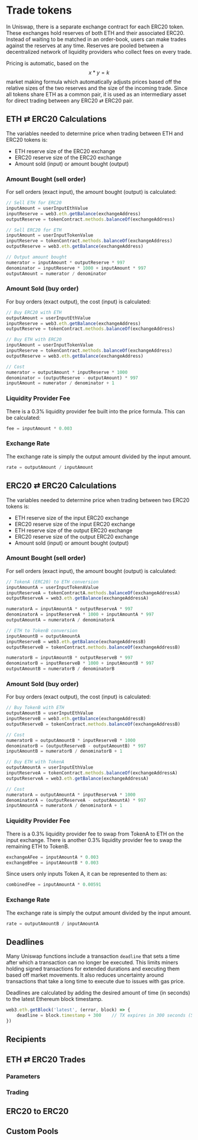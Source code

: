 # Trade tokens

In Uniswap, there is a separate exchange contract for each ERC20 token. These exchanges hold reserves of both ETH and their associated ERC20. Instead of waiting to be matched in an order-book, users can make trades against the reserves at any time. Reserves are pooled between a decentralized network of liquidity providers who collect fees on every trade. 

Pricing is automatic, based on the $$x * y = k$$ market making formula which automatically adjusts prices based off the relative sizes of the two reserves and the size of the incoming trade. Since all tokens share ETH as a common pair, it is used as an intermediary asset for direct trading between any ERC20 ⇄ ERC20 pair. 

## ETH ⇄ ERC20 Calculations

The variables needed to determine price when trading between ETH and ERC20 tokens is:

* ETH reserve size of the ERC20 exchange
* ERC20 reserve size of the ERC20 exchange
* Amount sold \(input\) or amount bought \(output\)

### Amount Bought \(sell order\)

For sell orders \(exact input\), the amount bought \(output\) is calculated:

```javascript
// Sell ETH for ERC20
inputAmount = userInputEthValue
inputReserve = web3.eth.getBalance(exchangeAddress)
outputReserve = tokenContract.methods.balanceOf(exchangeAddress)

// Sell ERC20 for ETH
inputAmount = userInputTokenValue
inputReserve = tokenContract.methods.balanceOf(exchangeAddress)
outputReserve = web3.eth.getBalance(exchangeAddress)

// Output amount bought 
numerator = inputAmount * outputReserve * 997
denominator = inputReserve * 1000 + inputAmount * 997
outputAmount = numerator / denominator
```

### Amount Sold \(buy order\)

For buy orders \(exact output\), the cost \(input\) is calculated:

```javascript
// Buy ERC20 with ETH
outputAmount = userInputEthValue
inputReserve = web3.eth.getBalance(exchangeAddress)
outputReserve = tokenContract.methods.balanceOf(exchangeAddress)

// Buy ETH with ERC20 
inputAmount = userInputTokenValue
inputReserve = tokenContract.methods.balanceOf(exchangeAddress)
outputReserve = web3.eth.getBalance(exchangeAddress)

// Cost
numerator = outputAmount * inputReserve * 1000
denominator = (outputReserve - outputAmount) * 997
inputAmount = numerator / denominator + 1
```

### Liquidity Provider Fee

There is a 0.3% liquidity provider fee built into the price formula. This can be calculated:   

```javascript
fee = inputAmount * 0.003
```

### Exchange Rate

The exchange rate is simply the output amount divided by the input amount.

```javascript
rate = outputAmount / inputAmount
```

## ERC20 ⇄ ERC20 Calculations

The variables needed to determine price when trading between two ERC20 tokens is:

* ETH reserve size of the input ERC20 exchange 
* ERC20 reserve size of the input ERC20 exchange 
* ETH reserve size of the output ERC20 exchange 
* ERC20 reserve size of the output ERC20 exchange
* Amount sold \(input\) or amount bought \(output\)

### Amount Bought \(sell order\)

For sell orders \(exact input\), the amount bought \(output\) is calculated:

```javascript
// TokenA (ERC20) to ETH conversion
inputAmountA = userInputTokenAValue
inputReserveA = tokenContractA.methods.balanceOf(exchangeAddressA)
outputReserveA = web3.eth.getBalance(exchangeAddressA)

numeratorA = inputAmountA * outputReserveA * 997
denominatorA = inputReserveA * 1000 + inputAmountA * 997
outputAmountA = numeratorA / denominatorA

// ETH to TokenB conversion 
inputAmountB = outputAmountA    
inputReserveB = web3.eth.getBalance(exchangeAddressB)
outputReserveB = tokenContract.methods.balanceOf(exchangeAddressB)

numeratorB = inputAmountB * outputReserveB * 997
denominatorB = inputReserveB * 1000 + inputAmountB * 997
outputAmountB = numeratorB / denominatorB    
```

### Amount Sold \(buy order\)

For buy orders \(exact output\), the cost \(input\) is calculated:

```javascript
// Buy TokenB with ETH
outputAmountB = userInputEthValue
inputReserveB = web3.eth.getBalance(exchangeAddressB)
outputReserveB = tokenContract.methods.balanceOf(exchangeAddressB)

// Cost
numeratorB = outputAmountB * inputReserveB * 1000
denominatorB = (outputReserveB - outputAmountB) * 997
inputAmountB = numeratorB / denominatorB + 1

// Buy ETH with TokenA
outputAmountA = userInputEthValue
inputReserveA = tokenContract.methods.balanceOf(exchangeAddressA)
outputReserveA = web3.eth.getBalance(exchangeAddressA)

// Cost
numeratorA = outputAmountA * inputReserveA * 1000
denominatorA = (outputReserveA - outputAmountA) * 997
inputAmountA = numeratorA / denominatorA + 1
```

### Liquidity Provider Fee

There is a 0.3% liquidity provider fee to swap from TokenA to ETH on the input exchange. There is another 0.3% liquidity provider fee to swap the remaining ETH to TokenB. 

```javascript
exchangeAFee = inputAmountA * 0.003
exchangeBFee = inputAmountB * 0.003
```

Since users only inputs Token A, it can be represented to them as:

```javascript
combinedFee = inputAmountA * 0.00591
```

### Exchange Rate

The exchange rate is simply the output amount divided by the input amount.

```javascript
rate = outputAmountB / inputAmountA
```

## Deadlines

Many Uniswap functions include a transaction `deadline` that sets a time after which a transaction can no longer be executed. This limits miners  holding signed transactions for extended durations and executing them based off market movements. It also reduces uncertainty around transactions that take a long time to execute due to issues with gas price. 

Deadlines are calculated by adding the desired amount of time \(in seconds\) to the latest Ethereum block timestamp. 

```javascript
web3.eth.getBlock('latest', (error, block) => {
    deadline = block.timestamp + 300    // TX expires in 300 seconds (5 minutes)  
})
```



## Recipients



## ETH ⇄ ERC20 Trades

### Parameters



### Trading 



## ERC20 to ERC20





## Custom Pools

